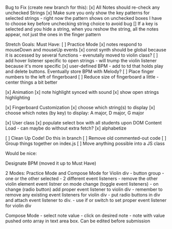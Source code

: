 Bug to Fix (create new branch for this):
[x] All Notes should re-check any unchecked Strings
[x] Make sure you only show the key patterns for selected strings - right now the pattern shows on unchecked boxes 
    I have to choose key before unchecking string choice to avoid bug
[]  If a key is selected and you hide a string, when you reshow the string, all the notes appear, not just the ones in the finger pattern 

Stretch Goals:
Must Have:
[ ] Practice Mode
    [x] notes respond to mouseDown and mouseUp events
    [x] const synth should be global because it is accessed by several functions - evenutally moved to violin class?
    [ ] add hover listener specific to open strings - will trump the violin listener because it's more specific
    [x] user-defined BPM - add to td that holds play and delete buttons.  Eventually store BPM with Melody?
    [ ] Place finger numbers to the left of fingerboard
    [ ] Reduce size of fingerboard a little - center things a bit better

[x] Animation
    [x] note highlight synced with sound
    [x] show open strings highlighting

[x] Fingerboard Customization
    [x] choose which string(s) to display
    [x] choose which notes (by key) to display:  A major, D major, G major

[x] User class
    [x] populate select box with all students upon DOM Content Load - can maybe do without extra fetch?
    [x] alphabetize

[ ] Clean Up Code! Do this in branch
    [ ] Remove old commented-out code
    [ ] Group things together on index.js
    [ ] Move anything possible into a JS class

Would be nice:

Designate BPM (moved it up to Must Have)

2 Modes:  Practice Mode and Compose Mode for Violin div
    - button group - one or the other selected
    - 2 different event listeners
    - remove the other violin element event listner on mode change (toggle event listeners)
    - on change (radio button) add proper event listener to violin div
    - remember to remove any existing event listeners for violin div
    - put radio buttons in div and attach event listener to div.
    - use if or switch to set proper event listener for violin div

Compose Mode
    - select note value
    - click on desired note
    - note with value pushed onto array in text area box.  Can be edited before submission



